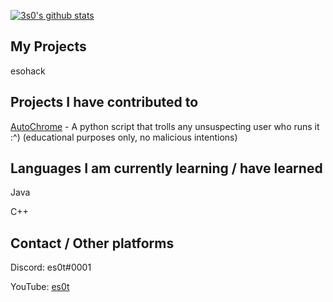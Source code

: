 [![3s0's github stats](https://github-readme-stats.vercel.app/api?username=3s0&count_private=true&theme=dracula)](https://github.com/anuraghazra/github-readme-stats)


## My Projects
esohack

## Projects I have contributed to
[AutoChrome](https://github.com/onion/AutoChrome) - A python script that trolls any unsuspecting user who runs it :^) (educational purposes only, no malicious intentions)

## Languages I am currently learning / have learned
Java

C++

## Contact / Other platforms
Discord: es0t#0001

YouTube: [es0t](https://www.youtube.com/channel/UCUieJFRJdAuTy5xRexh7M7g)
